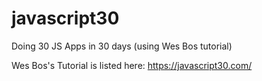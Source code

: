 # javascript30
Doing 30 JS Apps in 30 days (using Wes Bos tutorial)

Wes Bos's Tutorial is listed here: https://javascript30.com/
